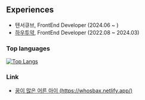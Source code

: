 ## Experiences
- 텐서큐브, FrontEnd Developer (2024.06 ~ )
- [하우투약](https://howtoyak.com/), FrontEnd Developer (2022.08 ~ 2024.03)



### Top languages
[![Top Langs](https://github-readme-stats.vercel.app/api/top-langs/?username=whos-bax&layout=compact)](https://github.com/whos-bax/github-readme-stats)

### Link
- [꿈이 많은 어른 아이 (https://whosbax.netlify.app/)](https://whosbax.netlify.app/)
